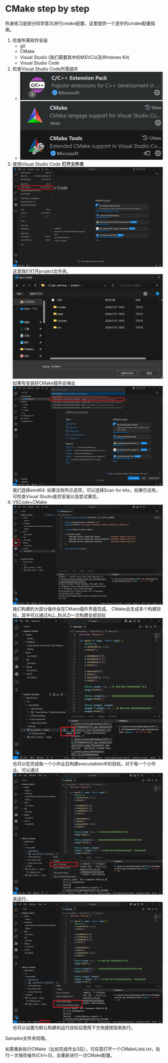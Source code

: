 # CMake step by step

热身练习是部分同学首次进行cmake配置，这里提供一个逐步的cmake配置指南。

1. 检查所需软件安装
    - git
    - CMake
    - Visual Studio (我们需要其中的MSVC以及Windows Kit)
    - Visual Studio Code
2. 检查Visual Studio Code所需插件
    - ![Pack](image.png)
    - ![Alt text](image-1.png)
3. 使用Visual Studio Code **打开文件夹**
![Alt text](image-2.png)
这里我们打开project文件夹。
![Alt text](image-3.png)
如果有安装好CMake插件会弹出
![Alt text](image-4.png)
我们选择amd64. 如果没有所示选项，可以选择Scan for kits，如果仍没有，可检查Visual Studio是否安装以及尝试重启。
4. VSCode+CMake
![Alt text](image-5.png)
我们构建的大部分操作会在CMake插件界面完成。
CMake会生成多个构建目标，其中可以通过ALL_BUILD一次构建全部目标
![Alt text](image-6.png)
也可以在完成每一个小作业后构建executables中的目标。对于每一个小作业，可以通过
![Alt text](image-7.png)
来运行。
![Alt text](image-8.png)
也可以设置为默认构建和运行目标后使用下方快捷按钮来执行。

Samples文件夹同理。

如需重新执行CMake（比如完成作业3后），可任意打开一个CMakeLists.txt，执行一次保存操作(Ctrl+S)，会重新进行一次CMake配置。
